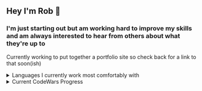 ## Hey I'm **Rob** 👋

### I'm just starting out but am working hard to improve my skills and am always interested to hear from others about what they're up to
Currently working to put together a portfolio site so check back for a link to that soon(ish)

<details>
  <summary> Languages I currently work most comfortably with </summary>

| Rank |   Languages   |
|-----:|---------------|
|     1|    Python     |
|     2|     HTML      |
|     3|     CSS       |
|     4|     SQL       |
|     5|  JavaScript   |
  
</details>

<details>
  
  <summary> Current CodeWars Progress </summary>

![Codewars](https://github.r2v.ch/codewars?user=r0bt0t)
  
</details>
